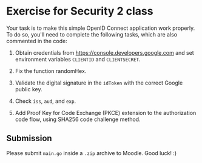 # Exercise for Security 2 class

Your task is to make this simple OpenID Connect application work properly. To do so, you'll need to complete the following tasks, which are also commented in the code:

1. Obtain credentials from https://console.developers.google.com and set environment variables `CLIENTID` and `CLIENTSECRET`.

2. Fix the function randomHex.

3. Validate the digital signature in the `idToken` with the correct Google public key.

4. Check `iss`, `aud`, and `exp`.

5. Add Proof Key for Code Exchange (PKCE) extension to the authorization code flow, using SHA256 code challenge method.

## Submission
Please submit `main.go` inside a `.zip` archive to Moodle. Good luck! :)
